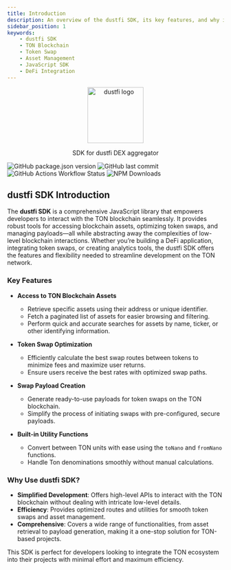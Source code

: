 ```yaml
---
title: Introduction
description: An overview of the dustfi SDK, its key features, and why it is the perfect choice for integrating token swaps and asset management on the TON blockchain.
sidebar_position: 1
keywords:
    - dustfi SDK
    - TON Blockchain
    - Token Swap
    - Asset Management
    - JavaScript SDK
    - DeFi Integration
---
```


<p align="center">
  <a href="https://app.dustfi.com" target="blank"><img src="https://raw.githubusercontent.com/dustfi/sdk/refs/heads/main/assets/sdk-icon.png" width="130" alt="dustfi logo" /></a>
</p>

<p align="center">SDK for dustfi DEX aggregator</p>

![GitHub package.json version](https://img.shields.io/github/package-json/v/dustfi/sdk?style=for-the-badge&color=%230f904d)
![GitHub last commit](https://img.shields.io/github/last-commit/dustfi/sdk?style=for-the-badge&color=%230f904d)
![GitHub Actions Workflow Status](https://img.shields.io/github/actions/workflow/status/dustfi/sdk/main.yml?style=for-the-badge&color=%230f904d)
![NPM Downloads](https://img.shields.io/npm/dw/%40dustfi%2Fsdk?style=for-the-badge&color=%230f904d)

## dustfi SDK Introduction

The **dustfi SDK** is a comprehensive JavaScript library that empowers developers to interact with the TON blockchain seamlessly. It provides robust tools for accessing blockchain assets, optimizing token swaps, and managing payloads—all while abstracting away the complexities of low-level blockchain interactions. Whether you’re building a DeFi application, integrating token swaps, or creating analytics tools, the dustfi SDK offers the features and flexibility needed to streamline development on the TON network.

### Key Features

-   **Access to TON Blockchain Assets**

    -   Retrieve specific assets using their address or unique identifier.
    -   Fetch a paginated list of assets for easier browsing and filtering.
    -   Perform quick and accurate searches for assets by name, ticker, or other identifying information.

-   **Token Swap Optimization**

    -   Efficiently calculate the best swap routes between tokens to minimize fees and maximize user returns.
    -   Ensure users receive the best rates with optimized swap paths.

-   **Swap Payload Creation**

    -   Generate ready-to-use payloads for token swaps on the TON blockchain.
    -   Simplify the process of initiating swaps with pre-configured, secure payloads.

-   **Built-in Utility Functions**
    -   Convert between TON units with ease using the `toNano` and `fromNano` functions.
    -   Handle Ton denominations smoothly without manual calculations.

### Why Use dustfi SDK?

-   **Simplified Development**: Offers high-level APIs to interact with the TON blockchain without dealing with intricate low-level details.
-   **Efficiency**: Provides optimized routes and utilities for smooth token swaps and asset management.
-   **Comprehensive**: Covers a wide range of functionalities, from asset retrieval to payload generation, making it a one-stop solution for TON-based projects.

This SDK is perfect for developers looking to integrate the TON ecosystem into their projects with minimal effort and maximum efficiency.
